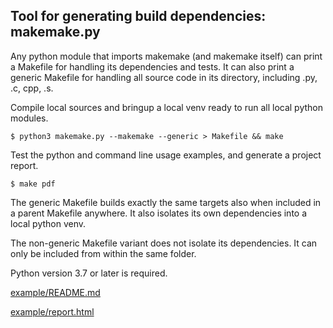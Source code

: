 ## Tool for generating build dependencies: makemake.py
Any python module that imports makemake (and makemake itself) can print a Makefile for handling its dependencies and
tests. It can also print a generic Makefile for handling all source code in its directory, including .py, .c, cpp, .s.

Compile local sources and bringup a local venv ready to run all local python modules.
```
$ python3 makemake.py --makemake --generic > Makefile && make
```

Test the python and command line usage examples, and generate a project report.
```
$ make pdf
```

The generic Makefile builds exactly the same targets also when included in a parent Makefile anywhere. It also isolates
its own dependencies into a local python venv.

The non-generic Makefile variant does not isolate its dependencies. It can only be included from within the same folder.

Python version 3.7 or later is required.

[example/README.md](example/README.md)

[example/report.html](example/report.html)